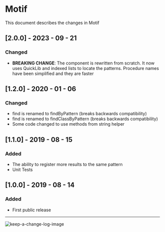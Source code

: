 # Motif
This document describes the changes in Motif

## [2.0.0] - 2023 - 09 - 21
### Changed
- **BREAKING CHANGE**: The component is rewritten from scratch. It now uses QuickLib and indexed lists to locate the patterns. Procedure names have been simplified and they are faster

## [1.2.0] - 2020 - 01 - 06
### Changed
- find is renamed to findByPattern (breaks backwards compatibility)
- find<T> is renamed to findClassByPattern (breaks backwards compatibility)
- Some code changed to use methods from string helper

## [1.1.0] - 2019 - 08 - 15
### Added
- The ability to register more results to the same pattern
- Unit Tests

## [1.0.0] - 2019 - 08 - 14
### Added
- First public release


***********************
![keep-a-change-log-image](https://camo.githubusercontent.com/2cf6cef5c34bffa21f0175c989c06284714bfd46/68747470733a2f2f64337676366c703535716a6171632e636c6f756466726f6e742e6e65742f6974656d732f314c31773076343331563064314b3431306633592f6b656570414368616e67656c6f672d6c6f676f2d6461726b2e737667) 

